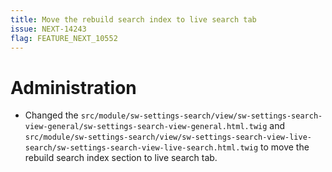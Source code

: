 ```yaml
---
title: Move the rebuild search index to live search tab
issue: NEXT-14243
flag: FEATURE_NEXT_10552
---
```

# Administration
* Changed the `src/module/sw-settings-search/view/sw-settings-search-view-general/sw-settings-search-view-general.html.twig` and `src/module/sw-settings-search/view/sw-settings-search-view-live-search/sw-settings-search-view-live-search.html.twig` to move the rebuild search index section to live search tab.
